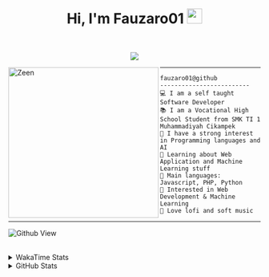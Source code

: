 <h1 align="center">
Hi, I'm Fauzaro01
  <img src="https://media.giphy.com/media/hvRJCLFzcasrR4ia7z/giphy.gif" width="30"></h1>
<br/>

<p align="center">
  <a href="https://github.com/DenverCoder1/readme-typing-svg">
    <img src="https://readme-typing-svg.herokuapp.com?lines=Chill%20and%20Coding;Full+Stack+Web+Developer;Student;Software%20Develover;Always%20learning%20new%20things&center=true&width=380&height=45">
  </a>
</p>

<img align="left" src="https://media.tenor.com/pNQi8B0fo1UAAAAi/gura-dance.gif" alt="Zeen" width="300" height="300" />
<hr>

```
fauzaro01@github
-------------------------
💻 I am a self taught Software Developer
📚 I am a Vocational High School Student from SMK TI 1 Muhammadiyah Cikampek
📝 I have a strong interest in Programming languages and AI
🌱 Learning about Web Application and Machine Learning stuff
🌟 Main languages: Javascript, PHP, Python
🚩 Interested in Web Development & Machine Learning
🎵 Love lofi and soft music 
```

<hr>

![Github View](https://komarev.com/ghpvc/?username=fauzaro01&style=flat-square)
<br><br>
<details>
  <summary>
     WakaTime Stats
  </summary>
  <br>
  <!--START_SECTION:waka-->

```txt
From: 10 September 2021 - To: 30 November 2024

Total Time: 642 hrs 36 mins

JavaScript          189 hrs 56 mins ███████▒░░░░░░░░░░░░░░░░░   29.56 %
PHP                 114 hrs 12 mins ████▒░░░░░░░░░░░░░░░░░░░░   17.77 %
HTML                76 hrs 54 mins  ███░░░░░░░░░░░░░░░░░░░░░░   11.97 %
EJS                 56 hrs 49 mins  ██▒░░░░░░░░░░░░░░░░░░░░░░   08.84 %
Blade Template      51 hrs 35 mins  ██░░░░░░░░░░░░░░░░░░░░░░░   08.03 %
Java                41 hrs 50 mins  █▓░░░░░░░░░░░░░░░░░░░░░░░   06.51 %
JSON                28 hrs 6 mins   █░░░░░░░░░░░░░░░░░░░░░░░░   04.37 %
CSS                 25 hrs 55 mins  █░░░░░░░░░░░░░░░░░░░░░░░░   04.03 %
Python              13 hrs 26 mins  ▓░░░░░░░░░░░░░░░░░░░░░░░░   02.09 %
Other               5 hrs 42 mins   ▒░░░░░░░░░░░░░░░░░░░░░░░░   00.89 %
```

<!--END_SECTION:waka-->
</details>
<details>
  <summary>
    GitHub Stats
  </summary>
  <br>
  <div align="center">
    <img src="https://github-readme-stats.vercel.app/api?username=Fauzaro01&show_icons=true&theme=algolia" alt="Fauzaro01's GitHub Stats" style="margin: 20px;" />
    <img src="https://github-readme-streak-stats.herokuapp.com/?user=Fauzaro01&theme=algolia" alt="Fauzaro01's GitHub Streak" style="margin: 20px;" />
  </div>

  <div align="center">
    <img src="https://github-readme-stats.vercel.app/api?username=Fauzaro01&show_icons=true&locale=en&count_private=true&hide_rank=true&custom_title=My%20GitHub%20Stats&disable_animations=true&theme=algolia" alt="Fauzaro01's Stars" style="margin: 20px;" />
    <img src="https://github-readme-stats.vercel.app/api/top-langs/?username=Fauzaro01&langs_count=8&theme=algolia&layout=compact" alt="Top Languages" style="margin: 20px;" />
  </div>
</details>
